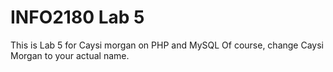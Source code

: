 # INFO2180 Lab 5 
This is Lab 5 for Caysi morgan on PHP and MySQL Of course, change  Caysi Morgan to your actual name. 